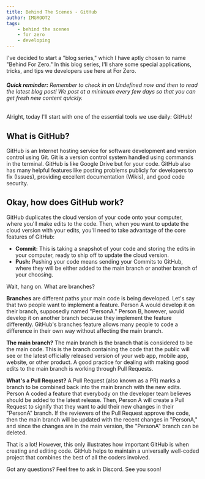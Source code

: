 ```yaml
---
title: Behind The Scenes - GitHub
author: IMGROOT2
tags:
    - behind the scenes
    - for zero
    - developing
---
```


I've decided to start a "blog series," which I have aptly chosen to name "Behind For Zero." In this blog series, I'll share some special applications, tricks, and tips we developers use here at For Zero.

###### **Quick reminder:** Remember to check in on Undefined now and then to read the latest blog post! We post at a minimum every few days so that you can get fresh new content quickly.

Alright, today I'll start with one of the essential tools we use daily: GitHub!

## **What is GitHub?** 

GitHub is an Internet hosting service for software development and version control using Git. Git is a version control system handled using commands in the terminal. GitHub is like Google Drive but for your code. GitHub also has many helpful features like posting problems publicly for developers to fix (Issues), providing excellent documentation (Wikis), and good code security.

## **Okay, how does GitHub work?** 

GitHub duplicates the cloud version of your code onto your computer, where you'll make edits to the code. Then, when you want to update the cloud version with your edits, you'll need to take advantage of the core features of GitHub:

-   **Commit:** This is taking a snapshot of your code and storing the edits in your computer, ready to ship off to update the cloud version.
-   **Push:** Pushing your code means sending your Commits to GitHub, where they will be either added to the main branch or another branch of your choosing.

Wait, hang on. What are branches?

**Branches** are different paths your main code is being developed. Let's say that two people want to implement a feature. Person A would develop it on their branch, supposedly named "PersonA." Person B, however, would develop it on another branch because they implement the feature differently. GitHub's branches feature allows many people to code a difference in their own way without affecting the main branch.

**The main branch?** The main branch is the branch that is considered to be the main code. This is the branch containing the code that the public will see or the latest officially released version of your web app, mobile app, website, or other product. A good practice for dealing with making good edits to the main branch is working through Pull Requests.

**What's a Pull Request?** A Pull Request (also known as a PR) marks a branch to be combined back into the main branch with the new edits. Person A coded a feature that everybody on the developer team believes should be added to the latest release. Then, Person A will create a Pull Request to signify that they want to add their new changes in their "PersonA" branch. If the reviewers of the Pull Request approve the code, then the main branch will be updated with the recent changes in "PersonA," and since the changes are in the main version, the "PersonA" branch can be deleted.

That is a lot! However, this only illustrates how important GitHub is when creating and editing code. GitHub helps to maintain a universally well-coded project that combines the best of all the coders involved.

Got any questions? Feel free to ask in Discord. See you soon!

